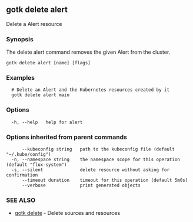 ## gotk delete alert

Delete a Alert resource

### Synopsis

The delete alert command removes the given Alert from the cluster.

```
gotk delete alert [name] [flags]
```

### Examples

```
  # Delete an Alert and the Kubernetes resources created by it
  gotk delete alert main

```

### Options

```
  -h, --help   help for alert
```

### Options inherited from parent commands

```
      --kubeconfig string   path to the kubeconfig file (default "~/.kube/config")
  -n, --namespace string    the namespace scope for this operation (default "flux-system")
  -s, --silent              delete resource without asking for confirmation
      --timeout duration    timeout for this operation (default 5m0s)
      --verbose             print generated objects
```

### SEE ALSO

* [gotk delete](gotk_delete.md)	 - Delete sources and resources

